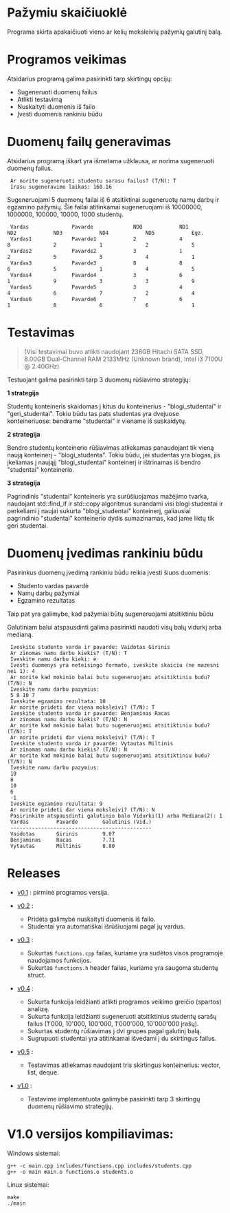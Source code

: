 # Pažymiu skaičiuoklė
Programa skirta apskaičiuoti vieno ar kelių moksleivių pažymių galutinį balą.

# Programos veikimas
Atsidarius programą galima pasirinkti tarp skirtingų opcijų:
* Sugeneruoti duomenų failus
* Atlikti testavimą
* Nuskaityti duomenis iš failo
* Įvesti duomenis rankiniu būdu

# Duomenų failų generavimas
Atsidarius programą iškart yra išmetama užklausa, ar norima sugeneruoti duomenų failus.

     Ar norite sugeneruoti studentu sarasu failus? (T/N): T
     Irasu sugeneravimo laikas: 160.16
     
Sugeneruojami 5 duomenų failai iš 6 atsitiktinai sugeneruotų namų darbų ir egzamino pažymių. Šie failai atitinkamai sugeneruojami iš 10000000, 1000000, 100000, 10000, 1000 studentų.

     Vardas              Pavarde             ND0            ND1            ND2            ND3            ND4            ND5            Egz.           
     Vardas1             Pavarde1            2              4              8              2              1              2              5              
     Vardas2             Pavarde2            3              1              2              5              3              4              1              
     Vardas3             Pavarde3            8              8              6              5              1              4              5              
     Vardas4             Pavarde4            3              6              1              9              3              3              9              
     Vardas5             Pavarde5            3              4              4              6              7              2              4              
     Vardas6             Pavarde6            7              6              1              8              6              6              1      

# Testavimas
 > (Visi testavimai buvo atlikti naudojant 238GB Hitachi SATA SSD, 8.00GB Dual-Channel RAM 2133MHz (Unknown brand), Intel i3 7100U @ 2.40GHz)

Testuojant galima pasirinkti tarp 3 duomenų rūšiavimo strategijų:

**1 strategija**

Studentų konteineris skaidomas į kitus du konteinerius - "blogi_studentai" ir "geri_studentai". Tokiu būdu tas pats studentas yra dvejuose konteineriuose: bendrame "studentai" ir viename iš suskaidytų.

**2 strategija**

Bendro studentų konteinerio rūšiavimas atliekamas panaudojant tik vieną naują konteinerį - "blogi_studenta". Tokiu būdu, jei studentas yra blogas, jis  įkeliamas į naująjį "blogi_studentai" konteinerį ir ištrinamas iš bendro "studentai" konteinerio.

**3 strategija**

Pagrindinis "studentai" konteineris yra surūšiuojamas mažėjimo tvarka, naudojant std::find_if ir std::copy algoritmus surandami visi blogi studentai ir perkeliami į naujai sukurta "blogi_studentai" konteinerį, galiausiai pagrindinio "studentai" konteinerio dydis sumazinamas, kad jame liktų tik geri studentai.

# Duomenų įvedimas rankiniu būdu
Pasirinkus duomenų įvedimą rankiniu būdu reikia įvesti šiuos duomenis:
* Studento vardas pavardė
* Namų darbų pažymiai
* Egzamino rezultatas

Taip pat yra galimybe, kad pažymiai būtų sugeneruojami atsitiktiniu būdu

Galutiniam balui atspausdinti galima pasirinkti naudoti visų balų vidurkį arba medianą.

     Iveskite studento varda ir pavarde: Vaidotas Girinis
     Ar zinomas namu darbu kiekis? (T/N): T
     Iveskite namu darbu kieki: ė
     Ivesti duomenys yra neteisingo formato, iveskite skaiciu (ne mazesni nei 1): 4
     Ar norite kad mokinio balai butu sugeneruojami atsitiktiniu budu? (T/N): N
     Iveskite namu darbu pazymius:
     5 8 10 7
     Iveskite egzamino rezultata: 10
     Ar norite prideti dar viena moksleivi? (T/N): T
     Iveskite studento varda ir pavarde: Benjaminas Racas
     Ar zinomas namu darbu kiekis? (T/N): N
     Ar norite kad mokinio balai butu sugeneruojami atsitiktiniu budu? (T/N): T
     Ar norite prideti dar viena moksleivi? (T/N): T
     Iveskite studento varda ir pavarde: Vytautas Miltinis
     Ar zinomas namu darbu kiekis? (T/N): N
     Ar norite kad mokinio balai butu sugeneruojami atsitiktiniu budu? (T/N): N
     Iveskite namu darbu pazymius:
     10
     8
     10
     6
     -1
     Iveskite egzamino rezultata: 9
     Ar norite prideti dar viena moksleivi? (T/N): N
     Pasirinkite atspausdinti galutinio balo Vidurki(1) arba Mediana(2): 1
     Vardas         Pavarde        Galutinis (Vid.)
     ----------------------------------------------
     Vaidotas       Girinis        9.07
     Benjaminas     Racas          7.71
     Vytautas       Miltinis       8.80

    
    

    
    
    
    

# Releases #

* [v0.1](https://github.com/Benjaminas1/Pazymiu-skaiciuokle-VU/releases/tag/v0.1) : pirminė programos versija.

* [v0.2](https://github.com/Benjaminas1/Pazymiu-skaiciuokle-VU/releases/tag/v0.2) :
  * Pridėta galimybė nuskaityti duomenis iš failo.
  * Studentai yra automatiškai išrūšiuojami pagal jų vardus.

* [v0.3](https://github.com/Benjaminas1/Pazymiu-skaiciuokle-VU/releases/tag/v0.3) :
  * Sukurtas `functions.cpp` failas, kuriame yra sudėtos visos programoje naudojamos funkcijos.
  * Sukurtas `functions.h` header failas, kuriame yra saugoma studentų struct.

* [v0.4](https://github.com/Benjaminas1/Pazymiu-skaiciuokle-VU/releases/tag/v0.4) :
  * Sukurta funkcija leidžianti atlikti programos veikimo greičio (spartos) analizę.
  * Sukurta funkcija leidžianti sugeneruoti atsitiktinius studentų sarašų failus (1'000, 10'000, 100'000, 1'000'000, 10'000'000 įrašų).
  * Sukurtas studentų rūšiavimas į dvi grupes pagal galutinį balą.
  * Sugrupuoti studentai yra atitinkamai išvedami į du skirtingus failus.

* [v0.5](https://github.com/Benjaminas1/Pazymiu-skaiciuokle-VU/releases/tag/v0.5) :
  * Testavimas atliekamas naudojant tris skirtingus konteinerius: vector, list, deque.

* [v1.0](https://github.com/Benjaminas1/Pazymiu-skaiciuokle-VU/releases/tag/v1.0) :
  * Testavime implementuota galimybė pasirinkti tarp 3 skirtingų duomenų rūšiavimo strategijų.


# V1.0 versijos kompiliavimas:
Windows sistemai:

    g++ -c main.cpp includes/functions.cpp includes/students.cpp
    g++ -o main main.o functions.o students.o
      
Linux sistemai:

    make
    ./main


